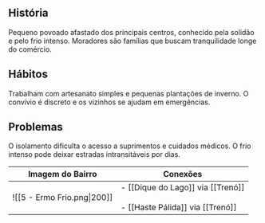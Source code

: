 ## História  
Pequeno povoado afastado dos principais centros, conhecido pela solidão e pelo frio intenso. Moradores são famílias que buscam tranquilidade longe do comércio.

## Hábitos  
Trabalham com artesanato simples e pequenas plantações de inverno. O convívio é discreto e os vizinhos se ajudam em emergências.

## Problemas  
O isolamento dificulta o acesso a suprimentos e cuidados médicos. O frio intenso pode deixar estradas intransitáveis por dias.



| Imagem do Bairro            | Conexões                                                                  |
| --------------------------- | ------------------------------------------------------------------------- |
| ![[5 - Ermo Frio.png\|200]] | - [[Dique do Lago]] via [[Trenó]]<br><br>- [[Haste Pálida]] via [[Trenó]] |
